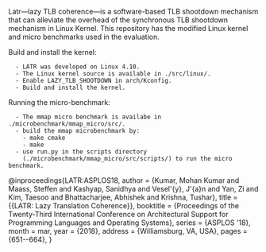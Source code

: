 Latr—lazy TLB coherence—is a software-based TLB shootdown mechanism that can
alleviate the overhead of the synchronous TLB shootdown mechanism in Linux
Kernel. This repository has the modified Linux kernel and micro benchmarks
used in the evaluation.

Build and install the kernel:

      - LATR was developed on Linux 4.10.
      - The Linux kernel source is available in ./src/linux/.
      - Enable LAZY_TLB_SHOOTDOWN in arch/Kconfig.
      - Build and install the kernel.

Running the micro-benchmark:

      - The mmap micro benchmark is availabe in ./microbenchmark/mmap_micro/src/.
      - build the mmap microbenchmark by:
        - make cmake
        - make
      - use run.py in the scripts directory
        (./microbenchmark/mmap_micro/src/scripts/) to run the micro benchmark.

@inproceedings{LATR:ASPLOS18,
 author = {Kumar, Mohan Kumar and Maass, Steffen and Kashyap, Sanidhya and Vesel\'{y}, J\'{a}n and Yan, Zi and Kim, Taesoo and Bhattacharjee, Abhishek and Krishna, Tushar},
 title = {{LATR: Lazy Translation Coherence}},
 booktitle = {Proceedings of the Twenty-Third International Conference on Architectural Support for Programming Languages and Operating Systems},
 series = {ASPLOS '18},
 month = mar,
 year = {2018},
 address = {Williamsburg, VA, USA},
 pages = {651--664},
}